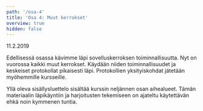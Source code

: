 ```yaml
---
path: '/osa-4'
title: 'Osa 4: Muut kerrokset'
overview: true
hidden: false
---
```


<deadline>11.2.2019</deadline>

Edellisessä osassa kävimme läpi sovelluskerroksen toiminnallisuutta. Nyt on vuorossa kaikki muut kerrokset. Käydään niiden toiminnallisuudet ja keskeiset protokollat pikaisesti läpi. Protokollien yksityiskohdat jätetään myöhemmille kursseille.


<please-login></please-login>

<pages-in-this-section></pages-in-this-section>

Yllä oleva sisällysluettelo sisältää kurssin neljännen osan aihealueet. Tämän materiaalin läpikäyntiin ja harjoitusten tekemiseen on ajateltu käytettävän ehkä noin kymmenen tuntia.


<exercises-in-this-section></exercises-in-this-section>
